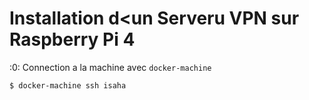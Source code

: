 # Installation d<un Serveru VPN sur Raspberry Pi 4


:0: Connection a la machine avec `docker-machine`

```
$ docker-machine ssh isaha
```
